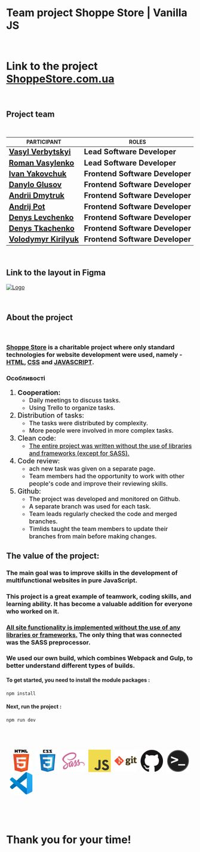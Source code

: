 # Team project **Shoppe Store** | Vanilla JS

&nbsp;

# Link to the project [**ShoppeStore.com.ua**](https://shoppestore.netlify.app 'Go to the project website')

&nbsp;

## Project team

&nbsp;

| PARTICIPANT                                                                                                   | ROLES                                                               |
| ------------------------------------------------------------------------------------------------------------- | ------------------------------------------------------------------- |
| <span style="font-size:20px">[**Vasyl Verbytskyi**](https://github.com/San88Francisco 'Go to Git Hub')</span> | <span style="font-size:20px">**Lead Software Developer**</span>     |
| <span style="font-size:20px">[**Roman Vasylenko**](https://github.com/Akumuuu 'Go to Git Hub')</span>         | <span style="font-size:20px">**Lead Software Developer**</span>     |
| <span style="font-size:20px">[**Ivan Yakovchuk**](https://github.com/YakovchukIvan 'Go to Git Hub')</span>    | <span style="font-size:20px">**Frontend Software Developer**</span> |
| <span style="font-size:20px">[**Danylo Glusov**](https://github.com/Xlussov 'Go to Git Hub')</span>           | <span style="font-size:20px">**Frontend Software Developer**</span> |
| <span style="font-size:20px">[**Andrii Dmytruk**](https://github.com/admitruk237 'Go to Git Hub')</span>      | <span style="font-size:20px">**Frontend Software Developer**</span> |
| <span style="font-size:20px">[**Andrij Pot**](https://github.com/AndrijPot 'Go to Git Hub')</span>            | <span style="font-size:20px">**Frontend Software Developer**</span> |
| <span style="font-size:20px">[**Denys Levchenko**](https://github.com/gitdenlev 'Go to Git Hub')</span>       | <span style="font-size:20px">**Frontend Software Developer**</span> |
| <span style="font-size:20px">[**Denys Tkachenko**](https://github.com/Tkachenko01001 'Go to Git Hub')</span>  | <span style="font-size:20px">**Frontend Software Developer**</span> |
| <span style="font-size:20px">[**Volodymyr Kirilyuk**](https://github.com/ZD-Donatik 'Go to Git Hub')</span>   | <span style="font-size:20px">**Frontend Software Developer**</span> |

&nbsp;

## Link to the layout in Figma

[![Logo](./src/assets/img/Cover-figma.jpg)](<https://www.figma.com/file/yYKzT2pnaAR7UVJQKVhGJz/Shoppe-(Community)-(Copy)?type=design&node-id=1908-2067&mode=design&t=uM9WecxIjNGtVyRj-0> 'Go to the project')

&nbsp;

## About the project

&nbsp;

### [**Shoppe Store**](https://gleeful-faloodeh-752787.netlify.app/ 'Go to the project website') is a charitable project where only standard technologies for website development were used, namely - <u>**HTML**</u>, <u>**CSS**</u> and <u>**JAVASCRIPT**</u>.

### Особливості

<ol style='font-size:18px; font-weight: 500'>
    <li><span style="font-size:18px"><b>Cooperation:</b></span>
        <ul>
            <li style="font-size:16px">Daily meetings to discuss tasks.</li>
            <li style="font-size:16px">Using Trello to organize tasks.</li>
        </ul>
    </li>
    <li><span style="font-size:18px">Distribution of tasks:</span>
        <ul>
            <li style="font-size:16px">The tasks were distributed by complexity.</li>
            <li style="font-size:16px">More people were involved in more complex tasks.</li>
        </ul>
    </li>
    <li><span style="font-size:18px">Clean code:</span>
        <ul>
            <li style="font-size:16px; text-decoration: underline">The entire project was written without the use of libraries and frameworks (except for SASS).</li>
        </ul>
    </li>
    <li><span style="font-size:18px">Code review:</span>
        <ul>
            <li style="font-size:16px">ach new task was given on a separate page.</li>
            <li style="font-size:16px">Team members had the opportunity to work with other people's code and improve their reviewing skills.</li>
        </ul>
    </li>
    <li><span style="font-size:18px">Github:</span>
        <ul>
            <li style="font-size:16px">The project was developed and monitored on Github.</li>
            <li style="font-size:16px">A separate branch was used for each task.</li>
            <li style="font-size:16px">Team leads regularly checked the code and merged branches.</li>
            <li style="font-size:16px">Timlids taught the team members to update their branches from main before making changes.</li>
        </ul>
    </li>
</ol>

## The value of the project:

### The main goal was to improve skills in the development of multifunctional websites in pure JavaScript.

### This project is a great example of teamwork, coding skills, and learning ability. It has become a valuable addition for everyone who worked on it.

### <u>**All site functionality is implemented without the use of any libraries or frameworks.**</u> The only thing that was connected was the SASS preprocessor.

### We used our own build, which combines Webpack and Gulp, to better understand different types of builds.

#### To get started, you need to install the module packages :

```
npm install
```

#### Next, run the project :

```
npm run dev
```

## &nbsp;

<img title='HTML5' align="left" alt="HTML5" width="60px" src="https://raw.githubusercontent.com/github/explore/80688e429a7d4ef2fca1e82350fe8e3517d3494d/topics/html/html.png"  style="margin-left: 10px;" />

<img title='CSS3' align="left" alt="CSS3" width="60px" src="https://raw.githubusercontent.com/github/explore/80688e429a7d4ef2fca1e82350fe8e3517d3494d/topics/css/css.png" style="margin-left: 10px;"/>

<img title='Sass' align="left" alt="Sass" width="60px" src="https://raw.githubusercontent.com/github/explore/80688e429a7d4ef2fca1e82350fe8e3517d3494d/topics/sass/sass.png" style="margin-left: 10px;"/>
<img title='img' align="left" alt="JavaScript" width="60px" src="https://raw.githubusercontent.com/github/explore/80688e429a7d4ef2fca1e82350fe8e3517d3494d/topics/javascript/javascript.png" style="margin-left: 10px;"/>

<img title='img' align="left" alt="Git" width="60px" src="https://raw.githubusercontent.com/github/explore/80688e429a7d4ef2fca1e82350fe8e3517d3494d/topics/git/git.png" style="margin-left: 10px;"/>

<img title='img' align="left" alt="GitHub" width="60px" src="https://raw.githubusercontent.com/github/explore/78df643247d429f6cc873026c0622819ad797942/topics/github/github.png" style="margin-left: 10px;"/>

<img title='img' align="left" alt="Terminal" width="60px" src="https://raw.githubusercontent.com/github/explore/80688e429a7d4ef2fca1e82350fe8e3517d3494d/topics/terminal/terminal.png" style="margin-left: 10px;"/>

<img title='img' alt="Visual Studio Code" width="60px" src="https://raw.githubusercontent.com/github/explore/80688e429a7d4ef2fca1e82350fe8e3517d3494d/topics/visual-studio-code/visual-studio-code.png" style="margin-left: 10px;"/>

&nbsp;

&nbsp;

# Thank you for your time!
